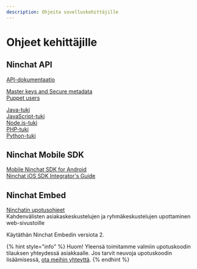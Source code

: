 ```yaml
---
description: Ohjeita sovelluskehittäjille
---
```


# Ohjeet kehittäjille

## Ninchat API

[API-dokumentaatio](https://ninchat.com/api)

[Master keys and Secure metadata](https://github.com/ninchat/ninchat-api/blob/v2/master.md)  
[Puppet users](https://github.com/ninchat/ninchat-api/blob/v2/puppet.md)

[Java-tuki](https://github.com/ninchat/ninchat-java)  
[JavaScript-tuki](https://github.com/ninchat/ninchat-js)  
[Node.js-tuki  
](https://github.com/ninchat/ninchat-nodejs)[PHP-tuki  
](https://github.com/ninchat/ninchat-php)[Python-tuki](https://github.com/ninchat/ninchat-python)

## Ninchat Mobile SDK

[Mobile Ninchat SDK for Android](https://github.com/somia/ninchat-sdk-android)  
[Ninchat iOS SDK Integrator's Guide](https://github.com/somia/ninchat-sdk-ios)

## Ninchat Embed

[Ninchatin upotusohjeet](https://github.com/ninchat/ninchat-embed/blob/master/embed2.md)   
Kahdenvälisten asiakaskeskustelujen ja ryhmäkeskustelujen upottaminen web-sivustoille

Käytäthän Ninchat Embedin versiota 2.

{% hint style="info" %}
Huom! Yleensä toimitamme valmiin upotuskoodin tilauksen yhteydessä asiakkaalle. Jos tarvit neuvoja upotuskoodin lisäämisessä, [ota meihin yhteyttä](https://ninchat.com/contact?help).
{% endhint %}

